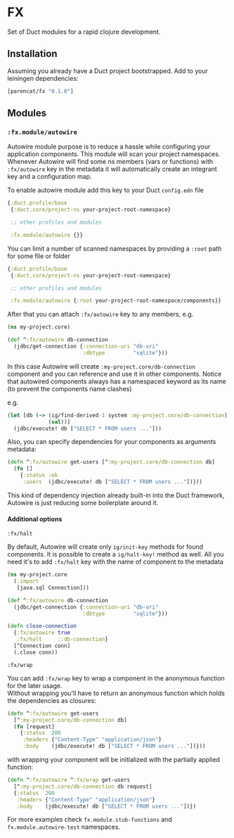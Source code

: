 # FX

Set of Duct modules for a rapid clojure development.

## Installation

Assuming you already have a Duct project bootstrapped. 
Add to your leiningen dependencies:

```clojure
[parencat/fx "0.1.0"]
```

## Modules

### `:fx.module/autowire`

Autowire module purpose is to reduce a hassle while configuring your application components. This module will scan your
project namespaces. Whenever Autowire will find some ns members (vars or functions)
with `:fx/autowire` key in the metadata it will automatically create an integrant key and a configuration map.

To enable autowire module add this key to your Duct `config.edn` file

```clojure
{:duct.profile/base
 {:duct.core/project-ns your-project-root-namespace}

 ;; other profiles and modules

 :fx.module/autowire {}}
```

You can limit a number of scanned namespaces by providing a `:root` path for some file or folder

```clojure
{:duct.profile/base
 {:duct.core/project-ns your-project-root-namespace}

 ;; other profiles and modules

 :fx.module/autowire {:root your-project-root-namespace/components}}
```

After that you can attach `:fx/autowire` key to any members, e.g.

```clojure
(ns my-project.core)

(def ^:fx/autowire db-connection
  (jdbc/get-connection {:connection-uri "db-uri"
                        :dbtype         "sqlite"}))
```

In this case Autowire will create `:my-project.core/db-connection` component and you can reference and use
it in other components. Notice that autowired components always has a namespaced keyword as its name 
(to prevent the components name clashes)

e.g.

```clojure
(let [db (-> (ig/find-derived-1 system :my-project.core/db-connection)
             (val))]
  (jdbc/execute! db ["SELECT * FROM users ..."]))
```

Also, you can specify dependencies for your components as arguments metadata:

```clojure
(defn ^:fx/autowire get-users [^:my-project.core/db-connection db]
  (fn []
    {:status :ok
     :users  (jdbc/execute! db ["SELECT * FROM users ..."])}))
```

This kind of dependency injection already built-in into the Duct framework, 
Autowire is just reducing some boilerplate around it.

#### Additional options

`:fx/halt`

By default, Autowire will create only `ig/init-key` methods for found components. 
It is possible to create a `ig/halt-key!` method as well. 
All you need it's to add `:fx/halt` key with the name of component to the metadata 

```clojure
(ns my-project.core
  (:import
   [java.sql Connection]))

(def ^:fx/autowire db-connection
  (jdbc/get-connection {:connection-uri "db-uri"
                        :dbtype         "sqlite"}))

(defn close-connection
  {:fx/autowire true
   :fx/halt     ::db-connection}
  [^Connection conn]
  (.close conn))
```

`:fx/wrap`

You can add `:fx/wrap` key to wrap a component in the anonymous function for the later usage.  
Without wrapping you'll have to return an anonymous function which holds the dependencies as closures:

```clojure
(defn ^:fx/autowire get-users 
  [^:my-project.core/db-connection db]
  (fn [request]
    {:status  200
     :headers {"Content-Type" "application/json"}
     :body    (jdbc/execute! db ["SELECT * FROM users ..."])}))
```

with wrapping your component will be initialized with the partially applied function:

```clojure
(defn ^:fx/autowire ^:fx/wrap get-users
  [^:my-project.core/db-connection db request]
  {:status  200
   :headers {"Content-Type" "application/json"}
   :body    (jdbc/execute! db ["SELECT * FROM users ..."])})
```

For more examples check  `fx.module.stub-functions` and `fx.module.autowire-test` namespaces.

